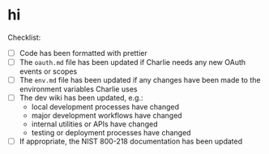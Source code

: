 # hi

Checklist:

- [ ] Code has been formatted with prettier
- [ ] The `oauth.md` file has been updated if Charlie needs any new OAuth
      events or scopes
- [ ] The `env.md` file has been updated if any changes have been made to the
      environment variables Charlie uses
- [ ] The dev wiki has been updated, e.g.:
  - local development processes have changed
  - major development workflows have changed
  - internal utilities or APIs have changed
  - testing or deployment processes have changed
- [ ] If appropriate, the NIST 800-218 documentation has been updated
